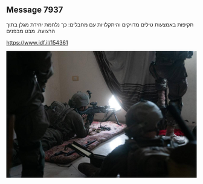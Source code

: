 ## Message 7937

תקיפות באמצעות טילים מדויקים והיתקלויות עם מחבלים:
כך נלחמת יחידת מגלן בתוך הרצועה. מבט מבפנים

https://www.idf.il/154361

![Photo](7937/7937_photo.jpg)
